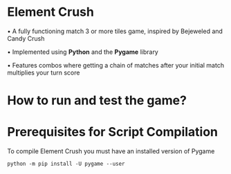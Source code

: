 # Element Crush
•    A fully functioning match 3 or more tiles game, inspired by Bejeweled and Candy Crush

•    Implemented using **Python** and the **Pygame** library 

•    Features combos where getting a chain of matches after your initial match multiplies your turn score

# How to run and test the game?

# Prerequisites for Script Compilation
To compile Element Crush you must have an installed version of Pygame

    python -m pip install -U pygame --user
